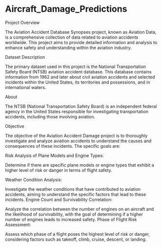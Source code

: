 # Aircraft_Damage_Predictions

Project Overview

The Aviation Accident Database Synopses project, known as Aviation Data, is a comprehensive collection of data related to aviation accidents worldwide. This project aims to provide detailed information and analysis to enhance safety and understanding within the aviation industry.

Dataset Description

The primary dataset used in this project is the National Transportation Safety Board (NTSB) aviation accident database. This database contains information from 1962 and later about civil aviation accidents and selected incidents within the United States, its territories and possessions, and in international waters.

About 

The NTSB (National Transportation Safety Board) is an independent federal agency in the United States responsible for investigating transportation accidents, including those involving aviation.

Objective

The objective of the Aviation Accident Damage project is to thoroughly investigate and analyze aviation accidents to understand the causes and consequences of these incidents. The specific goals are:

Risk Analysis of Plane Models and Engine Types:

Determine if there are specific plane models or engine types that exhibit a higher level of risk or danger in terms of flight safety.


Weather Condition Analysis:


Investigate the weather conditions that have contributed to aviation accidents, aiming to understand the specific factors that lead to these incidents.
Engine Count and Survivability Correlation:

Analyze the correlation between the number of engines on an aircraft and the likelihood of survivability, with the goal of determining if a higher number of engines leads to increased safety.
Phase of Flight Risk Assessment:

Assess which phase of a flight poses the highest level of risk or danger, considering factors such as takeoff, climb, cruise, descent, or landing.
